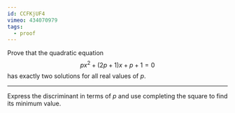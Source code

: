 ```yaml
---
id: CCFKjUF4
vimeo: 434070979
tags:
  - proof
---
```


Prove that the quadratic equation
$$
px^2 + (2p + 1)x + p + 1 = 0
$$
has exactly two solutions for all real values of $p$.

---

Express the discriminant in terms of $p$ and use completing the square to find its minimum value.
